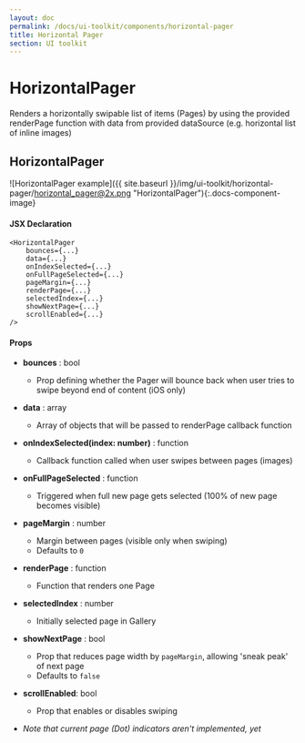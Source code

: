 ```yaml
---
layout: doc
permalink: /docs/ui-toolkit/components/horizontal-pager
title: Horizontal Pager
section: UI toolkit
---
```


# HorizontalPager

Renders a horizontally swipable list of items (Pages) by using the provided renderPage function with data from provided dataSource (e.g. horizontal list of inline images)

## HorizontalPager
![HorizontalPager example]({{ site.baseurl }}/img/ui-toolkit/horizontal-pager/horizontal_pager@2x.png "HorizontalPager"){:.docs-component-image}

#### JSX Declaration
```JSX
<HorizontalPager
    bounces={...}
    data={...}
    onIndexSelected={...}
    onFullPageSelected={...}
    pageMargin={...}
    renderPage={...}
    selectedIndex={...}
    showNextPage={...}
    scrollEnabled={...}
/>
```

#### Props

* **bounces** : bool
  - Prop defining whether the Pager will bounce back when user tries to swipe beyond end of content (iOS only)

* **data** : array
  - Array of objects that will be passed to renderPage callback function

* **onIndexSelected(index: number)** : function  
  - Callback function called when user swipes between pages (images)

* **onFullPageSelected** : function
  - Triggered when full new page gets selected (100% of new page becomes visible)

* **pageMargin** : number
  - Margin between pages (visible only when swiping)
  - Defaults to `0`

* **renderPage** : function  
  - Function that renders one Page

* **selectedIndex** : number
  - Initially selected page in Gallery

* **showNextPage** : bool
  - Prop that reduces page width by `pageMargin`, allowing 'sneak peak' of next page
  - Defaults to `false`

* **scrollEnabled**: bool
  - Prop that enables or disables swiping
  
* _Note that current page (Dot) indicators aren't implemented, yet_
